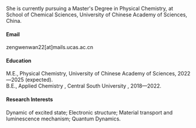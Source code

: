 

She is currently pursuing a Master's Degree in Physical Chemistry, at School of Chemical Sciences, University of Chinese Academy of Sciences, China.

#### Email
zengwenwan22[at]mails.ucas.ac.cn

#### Education
M.E., Physical Chemistry, University of Chinese Academy of Sciences, 2022—2025 (expected).\
B.E., Applied Chemistry , Central South University , 2018—2022.

#### Research Interests
Dynamic of excited state; Electronic structure; Material transport and luminescence mechanism; Quantum Dynamics. 

